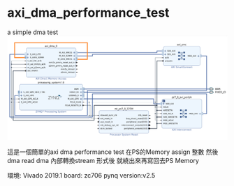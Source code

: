 # axi_dma_performance_test
a simple dma test
![image](https://github.com/royforu/axi_dma_performance_test/blob/master/dma_system.png)

這是一個簡單的axi dma performance test 在PS的Memory assign 整數
然後dma read  dma 內部轉換stream 形式後 就繞出來再寫回去PS Memory


環境:
Vivado 2019.1
board: zc706
pynq version:v2.5
